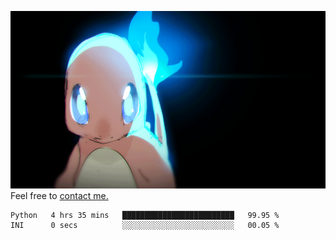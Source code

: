 [gif]: https://raw.githubusercontent.com/uysalserkan/uysalserkan/master/charmander-2.gif

![gif]
Feel free to [contact me.](mailto:uysalserkan08@gmail.com)
<!--
<div align="center">
<p>Profile Visitor Counter</p>
<img src="https://profile-counter.glitch.me/uysalserkan/count.svg" alt="hit counter" align="center">
</div>
-->
<!--START_SECTION:waka-->

```text
Python   4 hrs 35 mins   █████████████████████████   99.95 %
INI      0 secs          ░░░░░░░░░░░░░░░░░░░░░░░░░   00.05 %
```

<!--END_SECTION:waka-->

